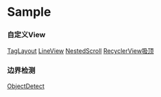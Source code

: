 # Sample

### 自定义View

[TagLayout](https://github.com/YyuTtian/Sample/tree/main/CustomView/TagLayout)	[LineView](https://github.com/YyuTtian/Sample/tree/main/CustomView/ViewLineAnim)	[NestedScroll](https://github.com/YyuTtian/Sample/tree/main/CustomView/NestedScroll)	[RecyclerView吸顶](https://github.com/YyuTtian/Sample/tree/main/CustomView/RecyclerView)



### 边界检测

[ObjectDetect](https://github.com/YyuTtian/Sample/tree/main/Detect/ObjectDetect)
